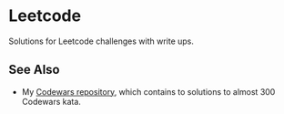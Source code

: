 # Leetcode

Solutions for Leetcode challenges with write ups.

## See Also

* My [Codewars repository](https://github.com/malachispencer/codewars), which contains to solutions to almost 300 Codewars kata.